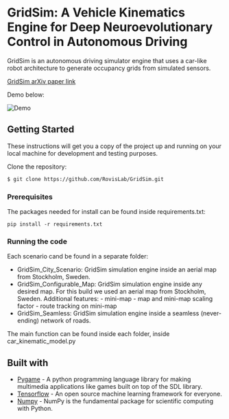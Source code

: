 # GridSim: A Vehicle Kinematics Engine for Deep Neuroevolutionary Control in Autonomous Driving

GridSim is an autonomous driving simulator engine that uses a car-like robot architecture to generate occupancy grids from simulated sensors.

[GridSim arXiv paper link](https://arxiv.org/abs/1901.05195)

Demo below: 

![Demo](https://github.com/RovisLab/GridSim/tree/master/GridSim_City_Scenario/resources/gif/grid_sim_demo_as_gif.gif)

## Getting Started

These instructions will get you a copy of the project up and running on your local machine for development and testing purposes.

Clone the repository:
```bash
$ git clone https://github.com/RovisLab/GridSim.git
```

### Prerequisites

The packages needed for install can be found inside requirements.txt: 

```
pip install -r requirements.txt
```

### Running the code

Each scenario cand be found in a separate folder:
* GridSim_City_Scenario: GridSim simulation engine inside an aerial map from Stockholm, Sweden.
* GridSim_Configurable_Map: GridSim simulation engine inside any desired map. For this build we used an aerial map from Stockholm, Sweden. Additional features: - mini-map - map and mini-map scaling factor - route tracking on mini-map
* GridSim_Seamless: GridSim simulation engine inside a seamless (never-ending) network of roads.

The main function can be found inside each folder, inside car_kinematic_model.py

## Built with

* [Pygame](https://www.pygame.org/news) - A python programming language library for making multimedia applications like games built on top of the SDL library.
* [Tensorflow](https://www.tensorflow.org/) - An open source machine learning framework for everyone.
* [Numpy](http://www.numpy.org/) - NumPy is the fundamental package for scientific computing with Python.

